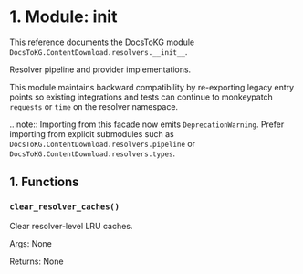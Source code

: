 # 1. Module: __init__

This reference documents the DocsToKG module ``DocsToKG.ContentDownload.resolvers.__init__``.

Resolver pipeline and provider implementations.

This module maintains backward compatibility by re-exporting legacy entry points
so existing integrations and tests can continue to monkeypatch ``requests`` or
``time`` on the resolver namespace.

.. note::
   Importing from this facade now emits ``DeprecationWarning``. Prefer importing
   from explicit submodules such as
   ``DocsToKG.ContentDownload.resolvers.pipeline`` or
   ``DocsToKG.ContentDownload.resolvers.types``.

## 1. Functions

### `clear_resolver_caches()`

Clear resolver-level LRU caches.

Args:
None

Returns:
None
